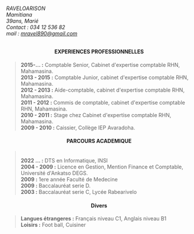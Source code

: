 
###### RAVELOARISON <br> Mamitiana <br> 39ans, Marié <br> Contact : 034 12 536 82 <br> mail : mravel890@gmail.com

#### <center> EXPERIENCES PROFESSIONNELLES

>**2015-... :** Comptable Senior, Cabinet d'expertise comptable RHN, Mahamasina. <br>  **2013 - 2015 :** Comptable Junior, cabinet d'expertise comptable RHN, Mahamasina. <br> **2012 - 2013 :** Aide-comptable, cabinet d'expertise comptable RHN, Mahamasina. <br> **2011 - 2012 :** Commis de comptable, cabinet d'expertise comptable RHN, Mahamasina. <br> **2010 - 2011 :** Stage chez Cabinet d'expertise comptable RHN, Mahamasina. <br> **2009 - 2010 :**  Caissier, Collège IEP Avaradoha.

#### <center> PARCOURS ACADEMIQUE 
> <br> **2022 ... :** DTS en Informatique, INSI <br>**2004 - 2009 :** Licence en Gestion, Mention Finance et Comptable, Université d'Ankatso DEGS.  <br> **2009 :** 1ere année Faculté de Medecine <br>
**2009 :** Baccalauréat serie D. <br>
**2003 :** Baccalauréat serie C, Lycée Rabearivelo

#### <center> Divers
> **Langues étrangeres :** Français niveau C1, Anglais niveau B1 <br> **Loisirs :** Foot ball, Cuisiner






